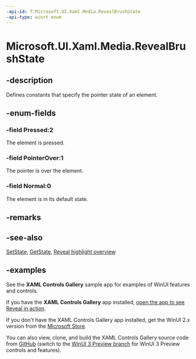 ```yaml
---
-api-id: T:Microsoft.UI.Xaml.Media.RevealBrushState
-api-type: winrt enum
---
```

<!-- Enumeration syntax.
public enum RevealBrushState : int 
-->

# Microsoft.UI.Xaml.Media.RevealBrushState

## -description

Defines constants that specify the pointer state of an element.

## -enum-fields

### -field Pressed:2

The element is pressed.

### -field PointerOver:1

The pointer is over the element.

### -field Normal:0

The element is in its default state.

## -remarks

## -see-also

[SetState](revealbrush_setstate_54795167.md), [GetState](revealbrush_getstate_1650021429.md), [Reveal highlight overview](/windows/uwp/design/style/reveal)

## -examples

See the **XAML Controls Gallery** sample app for examples of WinUI features and controls.

If you have the **XAML Controls Gallery** app installed, [open the app to see Reveal in action](xamlcontrolsgallery:/item/Reveal).

If you don't have the XAML Controls Gallery app installed, get the WinUI 2.x version from the [Microsoft Store](https://www.microsoft.com/p/xaml-controls-gallery/9msvh128x2zt).

You can also view, clone, and build the XAML Controls Gallery source code from [GitHub](https://github.com/Microsoft/Xaml-Controls-Gallery) (switch to the [WinUI 3 Preview branch](https://github.com/microsoft/Xaml-Controls-Gallery/tree/winui3preview) for WinUI 3 Preview controls and features).
